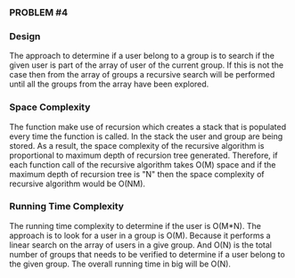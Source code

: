 ### PROBLEM #4

### Design
The approach to determine if a user belong to a group is to search if the given user is part of the array of user of 
the current group. If this is not the case then from the array of groups a recursive search will be performed until all 
the groups from the array have been explored. 

### Space Complexity
The function make use of recursion which creates a stack that is populated every time the function is called. In the 
stack the user and group are being stored. As a result, the space complexity of the recursive algorithm is proportional 
to maximum depth of recursion tree generated. Therefore, if each function call of the recursive algorithm takes O(M) 
space and if the maximum depth of recursion tree is "N" then the space complexity of recursive algorithm would be O(NM).

### Running Time Complexity
The running time complexity to determine if the user is O(M*N). The approach is to look for a user in a group is O(M). 
Because it performs a linear search on the array of users in a give group. And O(N) is the total number of groups that 
needs to be verified to determine if a user belong to the given group. The overall running time in big will be O(N).

